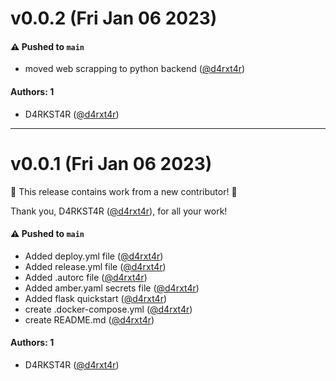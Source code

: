 # v0.0.2 (Fri Jan 06 2023)

#### ⚠️ Pushed to `main`

- moved web scrapping to python backend ([@d4rxt4r](https://github.com/d4rxt4r))

#### Authors: 1

- D4RKST4R ([@d4rxt4r](https://github.com/d4rxt4r))

---

# v0.0.1 (Fri Jan 06 2023)

:tada: This release contains work from a new contributor! :tada:

Thank you, D4RKST4R ([@d4rxt4r](https://github.com/d4rxt4r)), for all your work!

#### ⚠️ Pushed to `main`

- Added deploy.yml file ([@d4rxt4r](https://github.com/d4rxt4r))
- Added release.yml file ([@d4rxt4r](https://github.com/d4rxt4r))
- Added .autorc file ([@d4rxt4r](https://github.com/d4rxt4r))
- Added amber.yaml secrets file ([@d4rxt4r](https://github.com/d4rxt4r))
- Added flask quickstart ([@d4rxt4r](https://github.com/d4rxt4r))
- create .docker-compose.yml ([@d4rxt4r](https://github.com/d4rxt4r))
- create README.md ([@d4rxt4r](https://github.com/d4rxt4r))

#### Authors: 1

- D4RKST4R ([@d4rxt4r](https://github.com/d4rxt4r))
